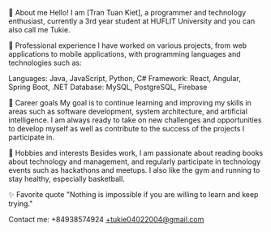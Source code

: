 👋 About me
Hello! I am [Tran Tuan Kiet], a programmer and technology enthusiast, currently a 3rd year student at HUFLIT University and you can also call me Tukie.

💼 Professional experience
I have worked on various projects, from web applications to mobile applications, with programming languages ​​and technologies such as:

Languages: Java, JavaScript, Python, C#
Framework: React, Angular, Spring Boot, .NET
Database: MySQL, PostgreSQL, Firebase

🎯 Career goals
My goal is to continue learning and improving my skills in areas such as software development, system architecture, and artificial intelligence. I am always ready to take on new challenges and opportunities to develop myself as well as contribute to the success of the projects I participate in.

🌱 Hobbies and interests
Besides work, I am passionate about reading books about technology and management, and regularly participate in technology events such as hackathons and meetups. I also like the gym and running to stay healthy, especially basketball.

✨ Favorite quote
"Nothing is impossible if you are willing to learn and keep trying."

Contact me: +84938574924
            +tukie04022004@gmail.com
